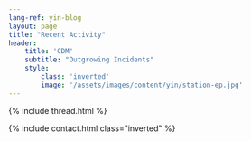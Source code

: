 ```yaml
---
lang-ref: yin-blog
layout: page
title: "Recent Activity"
header:
    title: 'CDM'
    subtitle: "Outgrowing Incidents"
    style:
        class: 'inverted'
        image: '/assets/images/content/yin/station-ep.jpg'
---
```


{% include thread.html %}

{% include contact.html class="inverted" %}
